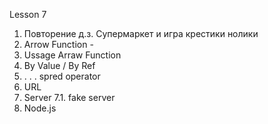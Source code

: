 Lesson 7
1. Повторение д.з. Супермаркет и игра крестики нолики
2. Arrow Function - 
3. Ussage Arraw Function
4. By Value / By Ref
5. . . . spred operator
6. URL
7. Server
7.1. fake server
8. Node.js